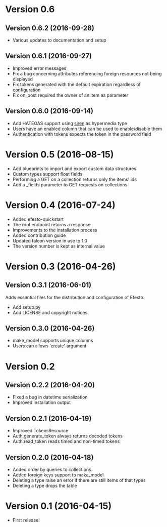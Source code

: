 # Version 0.6

## Version 0.6.2 (2016-09-28)

* Various updates to documentation and setup

## Version 0.6.1 (2016-09-27)

* Improved error messages
* Fix a bug concerning attributes referencing foreign resources not being displayed
* Fix tokens generated with the default expiration regardless of configuration
* Fix on_post required the owner of an item as parameter

## Version 0.6.0 (2016-09-14)

* Add HATEOAS support using [siren](https://github.com/kevinswiber/siren) as hypermedia type
* Users have an enabled column that can be used to enable/disable them
* Authentication with tokens expects the token in the password field

# Version 0.5 (2016-08-15)

* Add blueprints to import and export custom data structures
* Custom types support float fields
* Performing a GET on a collection returns only the items' ids
* Add a _fields parameter to GET requests on collections


# Version 0.4 (2016-07-24)

* Added efesto-quickstart
* The root endpoint returns a response
* Improvements to the installation process
* Added contribution guide
* Updated falcon version in use to 1.0
* The version number is kept as internal value

# Version 0.3 (2016-04-26)

## Version 0.3.1 (2016-06-01)
Adds essential files for the distribution and configuration of Efesto.
* Add setup.py
* Add LICENSE and copyright notices

## Version 0.3.0 (2016-04-26)
* make_model supports unique columns
* Users.can allows 'create' argument

# Version 0.2

## Version 0.2.2 (2016-04-20)

* Fixed a bug in datetime serialization
* Improved installation output

## Version 0.2.1 (2016-04-19)

* Improved TokensResource
* Auth.generate_token always returns decoded tokens
* Auth.read_token reads timed and non-timed tokens

## Version 0.2.0 (2016-04-18)

* Added order by queries to collections
* Added foreign keys support to make_model
* Deleting a type raise an error if there are still items of that types
* Deleting a type drops the table

# Version 0.1 (2016-04-15)

* First release!
